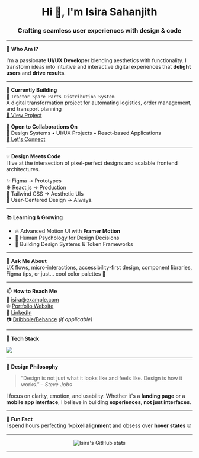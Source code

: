 <h1 align="center">Hi 👋, I'm Isira Sahanjith</h1>
<h3 align="center">Crafting seamless user experiences with design & code</h3>

---

🌟 **Who Am I?**

I'm a passionate **UI/UX Developer** blending aesthetics with functionality. I transform ideas into intuitive and interactive digital experiences that **delight users** and **drive results**.

---

🔭 **Currently Building**  
🎯 `Tractor Spare Parts Distribution System`  
A digital transformation project for automating logistics, order management, and transport planning  
[🔗 View Project](https://github.com/YourUsername/tractor-distribution)

🤝 **Open to Collaborations On**  
🚀 Design Systems • UI/UX Projects • React-based Applications  
[🔗 Let's Connect](mailto:your.email@example.com)

---

💡 **Design Meets Code**  
I live at the intersection of pixel-perfect designs and scalable frontend architectures.

✨ Figma → Prototypes  
⚙️ React.js → Production  
🎨 Tailwind CSS → Aesthetic UIs  
📐 User-Centered Design → Always.

---

📚 **Learning & Growing**  
- 🔥 Advanced Motion UI with **Framer Motion**
- 🧠 Human Psychology for Design Decisions
- 🧰 Building Design Systems & Token Frameworks

---

💬 **Ask Me About**  
UX flows, micro-interactions, accessibility-first design, component libraries, Figma tips, or just... cool color palettes 🎨

---

📫 **How to Reach Me**  
📧 isira@example.com  
🌐 [Portfolio Website](https://your-portfolio.com)  
💼 [LinkedIn](https://linkedin.com/in/isira-sahanjith)  
📷 [Dribbble/Behance](https://dribbble.com/yourhandle) *(if applicable)*

---

🚀 **Tech Stack**

<p align="left">
  <img src="https://skillicons.dev/icons?i=html,css,js,ts,react,tailwind,figma,vite,git,github,vscode" />
</p>

---

🎯 **Design Philosophy**  
> “Design is not just what it looks like and feels like. Design is how it works.” – *Steve Jobs*

I focus on clarity, emotion, and usability. Whether it's a **landing page** or a **mobile app interface**, I believe in building **experiences, not just interfaces**.

---

🧠 **Fun Fact**  
I spend hours perfecting **1-pixel alignment** and obsess over **hover states** 🤓

---

<!-- Optionally, add GitHub Stats -->
<p align="center">
  <img src="https://github-readme-stats.vercel.app/api?username=YourUsername&show_icons=true&theme=radical" alt="Isira's GitHub stats" />
</p>

---

